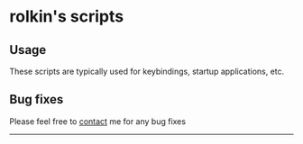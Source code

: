 rolkin's scripts
================

## Usage

These scripts are typically used for keybindings, startup applications, etc.

## Bug fixes

Please feel free to [contact](https://github.com/rolkin/scripts) me for any bug fixes

-----------
